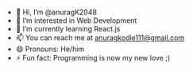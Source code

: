 - 👋 Hi, I’m @anuragK2048
- 👀 I’m interested in Web Development
- 🌱 I’m currently learning React.js
- 📫 You can reach me at anuragkodle111@gmail.com
- 😄 Pronouns: He/him
- ⚡ Fun fact: Programming is now my new love ;)

<!---
anuragK2048/anuragK2048 is a ✨ special ✨ repository because its `README.md` (this file) appears on your GitHub profile.
You can click the Preview link to take a look at your changes.
--->
